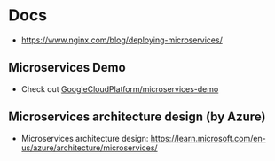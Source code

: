 # Docs
- https://www.nginx.com/blog/deploying-microservices/

## Microservices Demo
- Check out [GoogleCloudPlatform/microservices-demo](https://github.com/GoogleCloudPlatform/microservices-demo)

## Microservices architecture design (by Azure)
- Microservices architecture design: https://learn.microsoft.com/en-us/azure/architecture/microservices/

